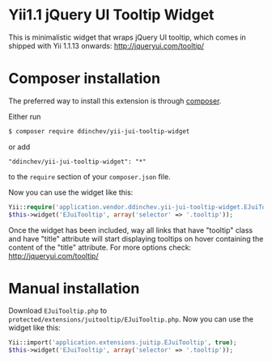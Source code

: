 # Yii1.1 jQuery UI Tooltip Widget

This is minimalistic widget that wraps jQuery UI tooltip, which comes in shipped
with Yii 1.1.13 onwards:
http://jqueryui.com/tooltip/

# Composer installation
The preferred way to install this extension is through
[composer](http://getcomposer.org/download/).

Either run

```bash
$ composer require ddinchev/yii-jui-tooltip-widget
```

or add

```
"ddinchev/yii-jui-tooltip-widget": "*"
```

to the `require` section of your `composer.json` file.

Now you can use the widget like this:

```php
Yii::require('application.vendor.ddinchev.yii-jui-tooltip-widget.EJuiTooltip');
$this->widget('EJuiTooltip', array('selector' => '.tooltip'));
```

Once the widget has been included, way all links that have "tooltip" class and
have "title" attribute will start displaying tooltips on hover containing the
content of the "title" attribute. For more options check:
http://jqueryui.com/tooltip/

# Manual installation
Download `EJuiTooltip.php` to `protected/extensions/juitooltip/EJuiTooltip.php`.
Now you can use the widget like this:

```php
Yii::import('application.extensions.juitip.EJuiTooltip', true);
$this->widget('EJuiTooltip', array('selector' => '.tooltip'));
```
